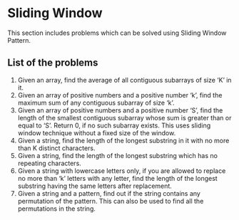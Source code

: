 # Sliding Window

This section includes problems which can be solved using Sliding Window Pattern.

## List of the problems
1. Given an array, find the average of all contiguous subarrays of size ‘K’ in it.
1. Given an array of positive numbers and a positive number ‘k’, find the maximum sum of any contiguous subarray of size ‘k’.
1. Given an array of positive numbers and a positive number ‘S’, find the length of the smallest contiguous subarray whose sum is greater than or equal to ‘S’. Return 0, if no such subarray exists. This uses sliding window technique without a fixed size of the window.
1. Given a string, find the length of the longest substring in it with no more than K distinct characters.
1. Given a string, find the length of the longest substring which has no repeating characters.
1. Given a string with lowercase letters only, if you are allowed to replace no more than ‘k’ letters with any letter, find the length of the longest substring having the same letters after replacement.
1. Given a string and a pattern, find out if the string contains any permutation of the pattern. This can also be used to find all the permutations in the string.
